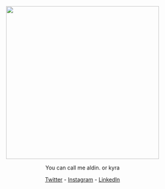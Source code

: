 <p align = "center">
  <img
       width = "400"
       src = "https://media.tenor.com/0uKy0kcOe_wAAAAC/saber-saber-fate.gif"
       >
</p>

<p align = "center">You can call me aldin. or kyra</p>

<p align = "center">
  <a href="https://twitter.com/aldinpramudya">Twitter</a>
  - <a href="https://instagram.com/aldin.pramudya">Instagram</a>
  - <a href="https://www.linkedin.com/in/aldin-ariel-pramudya-832037238/">LinkedIn</a>
</p>
